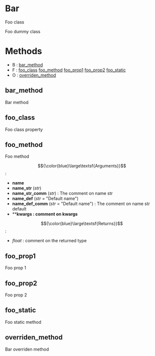 # Bar



Foo class

Foo dummy class



# Methods
- B : [bar_method](#bar_method) 
- F : [foo_class](#foo_class) [foo_method](#foo_method) [foo_prop1](#foo_prop1) [foo_prop2](#foo_prop2) [foo_static](#foo_static) 
- O : [overriden_method](#overriden_method) 

## bar_method

Bar method





## foo_class

Foo class property





## foo_method

Foo method



$${\color{blue}\large\textsf{Arguments}}$$:
- **name**
- **name_str** (_str_)
- **name_str_comm** (_str_) : The comment on name str
- **name_def** (_str_ = "Default name")
- **name_def_comm** (_str_ = "Default name") : The comment on name str default
- ****kwargs : comment on kwargs**

$${\color{blue}\large\textsf{Returns}}$$:
- _float_ : comment on the returned type



## foo_prop1

Foo prop 1





## foo_prop2

Foo prop 2





## foo_static

Foo static method





## overriden_method

Bar overriden method





